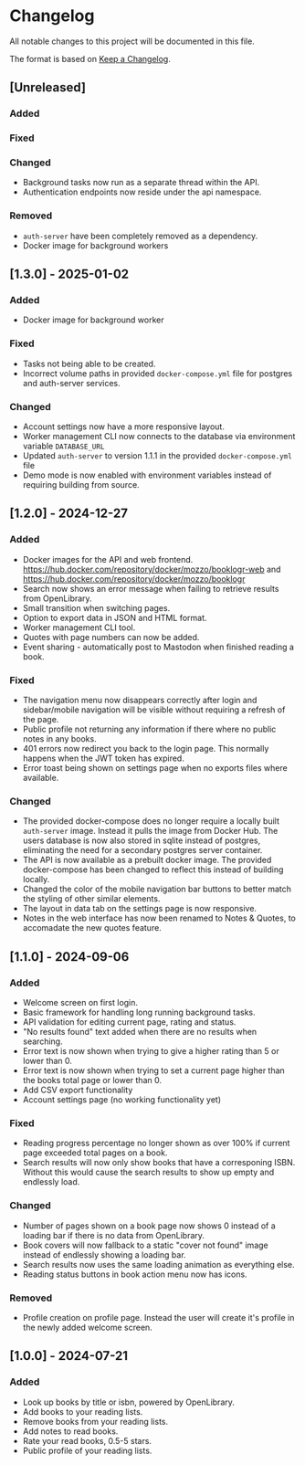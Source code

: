 # Changelog

All notable changes to this project will be documented in this file.

The format is based on [Keep a Changelog](https://keepachangelog.com/en/1.1.0/).
## [Unreleased]
### Added

### Fixed

### Changed
- Background tasks now run as a separate thread within the API.
- Authentication endpoints now reside under the api namespace.

### Removed
- `auth-server` have been completely removed as a dependency.
- Docker image for background workers


## [1.3.0] - 2025-01-02
### Added
- Docker image for background worker

### Fixed
- Tasks not being able to be created.
- Incorrect volume paths in provided `docker-compose.yml` file for postgres and auth-server services.

### Changed
- Account settings now have a more responsive layout.
- Worker management CLI now connects to the database via environment variable `DATABASE_URL`
- Updated `auth-server` to version 1.1.1 in the provided `docker-compose.yml` file
- Demo mode is now enabled with environment variables instead of requiring building from source.

## [1.2.0] - 2024-12-27
### Added
- Docker images for the API and web frontend. https://hub.docker.com/repository/docker/mozzo/booklogr-web and https://hub.docker.com/repository/docker/mozzo/booklogr
- Search now shows an error message when failing to retrieve results from OpenLibrary.
- Small transition when switching pages.
- Option to export data in JSON and HTML format.
- Worker management CLI tool.
- Quotes with page numbers can now be added.
- Event sharing - automatically post to Mastodon when finished reading a book.

### Fixed
- The navigation menu now disappears correctly after login and sidebar/mobile navigation will be visible without requiring a refresh of the page.
- Public profile not returning any information if there where no public notes in any books.
- 401 errors now redirect you back to the login page. This normally happens when the JWT token has expired.
- Error toast being shown on settings page when no exports files where available.

### Changed
- The provided docker-compose does no longer require a locally built `auth-server` image. Instead it pulls the image from Docker Hub. The users database is now also stored in sqlite instead of postgres, eliminating the need for a secondary postgres server container.
- The API is now available as a prebuilt docker image. The provided docker-compose has been changed to reflect this instead of building locally.
- Changed the color of the mobile navigation bar buttons to better match the styling of other similar elements.
- The layout in data tab on the settings page is now responsive. 
- Notes in the web interface has now been renamed to Notes & Quotes, to accomadate the new quotes feature.

## [1.1.0] - 2024-09-06

### Added
- Welcome screen on first login.
- Basic framework for handling long running background tasks.
- API validation for editing current page, rating and status.
- "No results found" text added when there are no results when searching.
- Error text is now shown when trying to give a higher rating than 5 or lower than 0.
- Error text is now shown when trying to set a current page higher than the books total page or lower than 0.
- Add CSV export functionality
- Account settings page (no working functionality yet)

### Fixed
- Reading progress percentage no longer shown as over 100% if current page exceeded total pages on a book.
- Search results will now only show books that have a corresponing ISBN. Without this would cause the search results to show up empty and endlessly load.

### Changed
- Number of pages shown on a book page now shows 0 instead of a loading bar if there is no data from OpenLibrary.
- Book covers will now fallback to a static "cover not found" image instead of endlessly showing a loading bar.
- Search results now uses the same loading animation as everything else.
- Reading status buttons in book action menu now has icons.

### Removed
- Profile creation on profile page. Instead the user will create it's profile in the newly added welcome screen.


## [1.0.0] - 2024-07-21

### Added

- Look up books by title or isbn, powered by OpenLibrary.
- Add books to your reading lists.
- Remove books from your reading lists.
- Add notes to read books.
- Rate your read books, 0.5-5 stars.
- Public profile of your reading lists.